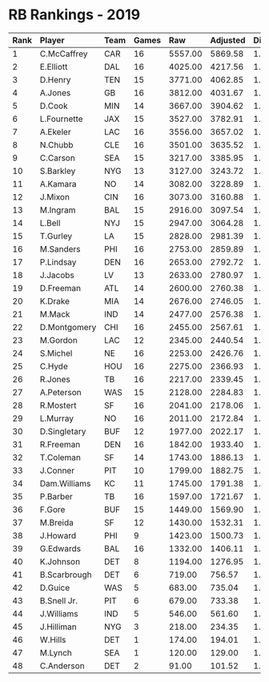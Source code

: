 # RB Rankings - 2019

| Rank | Player       | Team | Games | Raw     | Adjusted | Difficulty | Avg/Game | Typical | Consistency | Trend    |
| :----| :------------| :----| :-----| :-------| :--------| :----------| :--------| :-------| :-----------| :--------|
| 1    | C.McCaffrey  | CAR  | 16    | 5557.00 | 5869.58  | 1.056      | 347.31   | 356.50  | 7/2/7       | +58.0%   |
| 2    | E.Elliott    | DAL  | 16    | 4025.00 | 4217.56  | 1.048      | 251.56   | 262.50  | 9/2/5       | +49.1%   |
| 3    | D.Henry      | TEN  | 15    | 3771.00 | 4062.85  | 1.077      | 251.40   | 245.50  | 7/1/7       | +98.9%   |
| 4    | A.Jones      | GB   | 16    | 3812.00 | 4031.67  | 1.058      | 238.25   | 250.00  | 9/1/6       | +157.6%  |
| 5    | D.Cook       | MIN  | 14    | 3667.00 | 3904.62  | 1.065      | 261.93   | 268.00  | 7/0/7       | +78.0%   |
| 6    | L.Fournette  | JAX  | 15    | 3527.00 | 3782.91  | 1.073      | 235.13   | 224.50  | 8/0/7       | +68.2%   |
| 7    | A.Ekeler     | LAC  | 16    | 3556.00 | 3657.02  | 1.028      | 222.25   | 231.50  | 8/1/7       | +102.9%  |
| 8    | N.Chubb      | CLE  | 16    | 3501.00 | 3635.52  | 1.038      | 218.81   | 227.00  | 10/0/6      | +90.3%   |
| 9    | C.Carson     | SEA  | 15    | 3217.00 | 3385.95  | 1.053      | 214.47   | 216.50  | 7/1/7       | +82.6%   |
| 10   | S.Barkley    | NYG  | 13    | 3127.00 | 3243.72  | 1.037      | 240.54   | 219.00  | 4/4/5       | +96.7%   |
| 11   | A.Kamara     | NO   | 14    | 3082.00 | 3228.89  | 1.048      | 220.14   | 222.00  | 8/1/5       | +70.6%   |
| 12   | J.Mixon      | CIN  | 16    | 3073.00 | 3160.88  | 1.029      | 192.06   | 198.50  | 8/0/8       | +117.5%  |
| 13   | M.Ingram     | BAL  | 15    | 2916.00 | 3097.54  | 1.062      | 194.40   | 189.00  | 7/2/6       | +86.6%   |
| 14   | L.Bell       | NYJ  | 15    | 2947.00 | 3064.28  | 1.040      | 196.47   | 187.00  | 6/1/8       | +57.4%   |
| 15   | T.Gurley     | LA   | 15    | 2828.00 | 2981.39  | 1.054      | 188.53   | 184.00  | 7/0/8       | +87.4%   |
| 16   | M.Sanders    | PHI  | 16    | 2753.00 | 2859.89  | 1.039      | 172.06   | 159.00  | 8/2/6       | +118.6%  |
| 17   | P.Lindsay    | DEN  | 16    | 2653.00 | 2792.72  | 1.053      | 165.81   | 159.50  | 8/1/7       | +92.5%   |
| 18   | J.Jacobs     | LV   | 13    | 2633.00 | 2780.97  | 1.056      | 202.54   | 193.00  | 6/0/7       | +105.1%  |
| 19   | D.Freeman    | ATL  | 14    | 2600.00 | 2760.38  | 1.062      | 185.71   | 172.50  | 7/1/6       | +108.8%  |
| 20   | K.Drake      | MIA  | 14    | 2676.00 | 2746.05  | 1.026      | 191.14   | 164.50  | 8/0/6       | +121.2%  |
| 21   | M.Mack       | IND  | 14    | 2477.00 | 2576.38  | 1.040      | 176.93   | 182.00  | 7/0/7       | +93.5%   |
| 22   | D.Montgomery | CHI  | 16    | 2455.00 | 2567.61  | 1.046      | 153.44   | 158.00  | 9/1/6       | +116.0%  |
| 23   | M.Gordon     | LAC  | 12    | 2345.00 | 2440.54  | 1.041      | 195.42   | 203.00  | 6/1/5       | +81.2%   |
| 24   | S.Michel     | NE   | 16    | 2253.00 | 2426.76  | 1.077      | 140.81   | 143.50  | 7/2/7       | +136.8%  |
| 25   | C.Hyde       | HOU  | 16    | 2275.00 | 2366.93  | 1.040      | 142.19   | 145.50  | 6/6/4       | +88.0%   |
| 26   | R.Jones      | TB   | 16    | 2217.00 | 2339.45  | 1.055      | 138.56   | 149.50  | 8/1/7       | +157.0%  |
| 27   | A.Peterson   | WAS  | 15    | 2128.00 | 2284.83  | 1.074      | 141.87   | 139.00  | 5/3/7       | +109.5%  |
| 28   | R.Mostert    | SF   | 16    | 2041.00 | 2178.06  | 1.067      | 127.56   | 140.50  | 8/2/6       | +296.6%  |
| 29   | L.Murray     | NO   | 16    | 2011.00 | 2172.84  | 1.080      | 125.69   | 98.00   | 8/1/7       | +296.5%  |
| 30   | D.Singletary | BUF  | 12    | 1977.00 | 2022.17  | 1.023      | 164.75   | 177.00  | 7/1/4       | +88.6%   |
| 31   | R.Freeman    | DEN  | 16    | 1842.00 | 1933.40  | 1.050      | 115.12   | 123.50  | 7/3/6       | +114.3%  |
| 32   | T.Coleman    | SF   | 14    | 1743.00 | 1886.13  | 1.082      | 124.50   | 104.00  | 5/2/7       | +230.4%  |
| 33   | J.Conner     | PIT  | 10    | 1799.00 | 1882.75  | 1.047      | 179.90   | 216.00  | 7/0/3       | +145.3%  |
| 34   | Dam.Williams | KC   | 11    | 1745.00 | 1791.38  | 1.027      | 158.64   | 153.50  | 6/0/5       | +199.3%  |
| 35   | P.Barber     | TB   | 16    | 1597.00 | 1721.67  | 1.078      | 99.81    | 95.50   | 7/3/6       | +115.6%  |
| 36   | F.Gore       | BUF  | 15    | 1449.00 | 1569.90  | 1.083      | 96.60    | 90.50   | 7/1/7       | +196.7%  |
| 37   | M.Breida     | SF   | 12    | 1430.00 | 1532.31  | 1.072      | 119.17   | 118.00  | 7/0/5       | +155.7%  |
| 38   | J.Howard     | PHI  | 9     | 1423.00 | 1500.73  | 1.055      | 158.11   | 149.50  | 5/1/3       | INACTIVE |
| 39   | G.Edwards    | BAL  | 16    | 1332.00 | 1406.11  | 1.056      | 83.25    | 80.50   | 9/0/7       | +189.5%  |
| 40   | K.Johnson    | DET  | 8     | 1194.00 | 1276.95  | 1.069      | 149.25   | 165.50  | 4/1/3       | +103.8%  |
| 41   | B.Scarbrough | DET  | 6     | 719.00  | 756.57   | 1.052      | 119.83   | 108.00  | 2/0/4       | +65.3%   |
| 42   | D.Guice      | WAS  | 5     | 683.00  | 735.04   | 1.076      | 136.60   | 118.00  | 3/0/2       | INACTIVE |
| 43   | B.Snell Jr.  | PIT  | 6     | 679.00  | 733.38   | 1.080      | 113.17   | 106.00  | 3/0/3       | +318.3%  |
| 44   | J.Williams   | IND  | 5     | 546.00  | 561.60   | 1.029      | 109.20   | 102.00  | 3/0/2       | N/A      |
| 45   | J.Hilliman   | NYG  | 3     | 218.00  | 234.35   | 1.075      | 72.67    | 72.67   | 2/0/1       | INACTIVE |
| 46   | W.Hills      | DET  | 1     | 174.00  | 194.01   | 1.115      | 174.00   | 174.00  | 0/1/0       | N/A      |
| 47   | M.Lynch      | SEA  | 1     | 120.00  | 129.00   | 1.075      | 120.00   | 120.00  | 0/1/0       | N/A      |
| 48   | C.Anderson   | DET  | 2     | 91.00   | 101.52   | 1.116      | 45.50    | 45.50   | 1/0/1       | INACTIVE |

